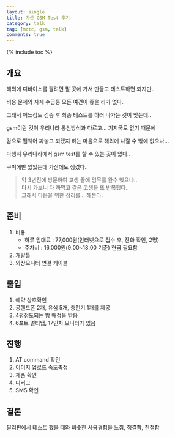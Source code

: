 ```yaml
---
layout: single
title: 가산 GSM Test 후기
category: talk
tag: [mctc, gsm, talk]
comments: true
---
```


{% include toc %}

## 개요

해외에 디바이스를 팔려면 팔 곳에 가서 만들고 테스트하면 되지만..

비용 문제와 자제 수급등 모든 여건이 좋을 리가 없다.

그래서 어느정도 검증 후 최종 테스트를 하러 나가는 것이 맞는데..

gsm이란 것이 우리나라 통신방식과 다르고... 기지국도 없기 때문에

감으로 펌웨어 짜놓고 되겠지 하는 마음으로 해외에 나갈 수 밖에 없으나...

다행히 우리나라에서 gsm test를 할 수 있는 곳이 있다..
 
구미에만 있었는데 가산에도 생겼다..

> 약 3년전에 방문하여 고생 끝에 임무를 완수 했으나..  
다시 가보니 다 까먹고 같은 고생을 또 반복했다..  
그래서 다음을 위한 정리를... 해본다.

## 준비

1. 비용  
    - 하루 임대료 : 77,000원(인터넷으로 접수 후, 전화 확인, 2명)
    - 주차비 : 16,000원(9:00~18:00 기준) 현금 필요함 
2. 개발툴
3. 외장모니터 연결 케이블

## 출입

1. 예약 상호확인
2. 공핸드폰 2개, 유심 5개, 충전기 1개를 제공
3. 4평정도되는 방 배정을 받음
4. 6포트 멀티탭, 17인치 모니터가 있음

## 진행

1. AT command 확인
2. 이미지 업로드 속도측정 
3. 제품 확인
4. 디버그
5. SMS 확인


## 결론

필리핀에서 테스트 했을 때와 비슷한 사용경험을 느낌, 청결함, 친절함 